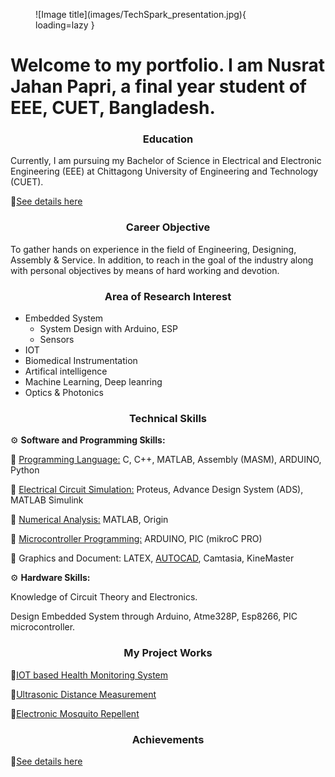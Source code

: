<figure markdown="span">
![Image title](images/TechSpark_presentation.jpg){ loading=lazy }
  <figcaption></figcaption>
</figure>

# Welcome to my portfolio. I am **Nusrat Jahan Papri**, a final year student of EEE, CUET, Bangladesh. 


<h3 style= "text-align: center"> <b> Education </b>  </h3>

Currently, I am pursuing my Bachelor of Science in Electrical and Electronic Engineering (EEE) at Chittagong University of Engineering and Technology (CUET).

🔗[See details here](https://nusrat008.github.io/Portfolio/Education)

<h3 style= "text-align: center"> <b> Career Objective
 </b>  </h3>

To gather hands on experience in the field of Engineering, Designing, Assembly & Service. In addition, to reach in the goal of the industry along with personal objectives by means of hard working and devotion.

<h3 style= "text-align: center"> <b>Area of Research Interest
 </b>  </h3>

- Embedded System
   - System Design with Arduino, ESP
   - Sensors
- IOT
- Biomedical Instrumentation
- Artifical intelligence
- Machine Learning, Deep leanring
- Optics & Photonics

<h3 style= "text-align: center"> <b> Technical Skills
 </b>  </h3>

⚙️ **Software and Programming Skills:**

   
   🔹 [Programming Language:](https://nusrat008.github.io/Portfolio/CplusPlus/) C, C++, MATLAB, Assembly (MASM), ARDUINO, Python 
  

   🔹 [Electrical Circuit Simulation:](https://nusrat008.github.io/Portfolio/circuit-simulation/) Proteus, Advance Design System (ADS), MATLAB Simulink
 
   
   🔹 [Numerical Analysis:](https://nusrat008.github.io/Portfolio/numerical-matlab/) MATLAB, Origin

  
   🔹 [Microcontroller Programming:](https://nusrat008.github.io/Portfolio/basic-arduino/) ARDUINO, PIC (mikroC PRO)


   🔹 Graphics and Document: LATEX, [AUTOCAD](https://nusrat008.github.io/Portfolio/transformer-design/), Camtasia, KineMaster



⚙️ **Hardware Skills:** 

 Knowledge of Circuit Theory and Electronics. 

 Design Embedded System through Arduino, Atme328P, Esp8266, PIC microcontroller.


<h3 style= "text-align: center"> <b> My Project Works 
 </b>  </h3>

  🔗[IOT based Health Monitoring System](https://nusrat008.github.io/Portfolio/iot-based-health-monitoring/)

  🔗[Ultrasonic Distance Measurement](https://nusrat008.github.io/Portfolio/ultrasonic-distance-measurement/)

  🔗[Electronic Mosquito Repellent](https://nusrat008.github.io/Portfolio/Mosquito-repellent-ckt/)

<h3 style= "text-align: center"> <b> Achievements
 </b>  </h3>

 
  🔗[See details here](https://nusrat008.github.io/Portfolio/achievements/)



